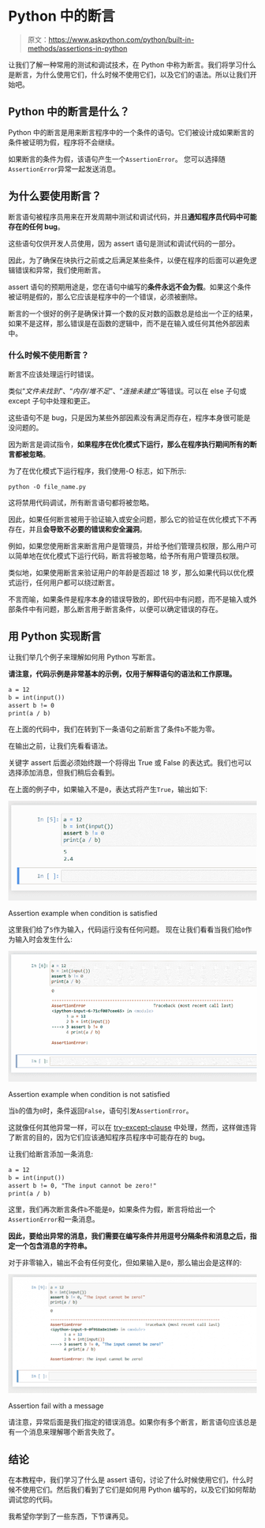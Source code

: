# Python 中的断言

> 原文：<https://www.askpython.com/python/built-in-methods/assertions-in-python>

让我们了解一种常用的测试和调试技术，在 Python 中称为断言。我们将学习什么是断言，为什么使用它们，什么时候不使用它们，以及它们的语法。所以让我们开始吧。

## Python 中的断言是什么？

Python 中的断言是用来断言程序中的一个条件的语句。它们被设计成如果断言的条件被证明为假，程序将不会继续。

如果断言的条件为假，该语句产生一个`AssertionError`。
您可以选择随`AssertionError`异常一起发送消息。

## 为什么要使用断言？

断言语句被程序员用来在开发周期中测试和调试代码，并且**通知程序员代码中可能存在的任何 bug**。

这些语句仅供开发人员使用，因为 assert 语句是测试和调试代码的一部分。

因此，为了确保在块执行之前或之后满足某些条件，以便在程序的后面可以避免逻辑错误和异常，我们使用断言。

assert 语句的预期用途是，您在语句中编写的**条件永远不会为假**。如果这个条件被证明是假的，那么它应该是程序中的一个错误，必须被删除。

断言的一个很好的例子是确保计算一个数的反对数的函数总是给出一个正的结果，如果不是这样，那么错误是在函数的逻辑中，而不是在输入或任何其他外部因素中。

### 什么时候不使用断言？

断言不应该处理运行时错误。

类似“*文件未找到*”、“*内存/堆不足*”、“*连接未建立*”等错误。可以在 else 子句或 except 子句中处理和更正。

这些语句不是 bug，只是因为某些外部因素没有满足而存在，程序本身很可能是没问题的。

因为断言是调试指令，**如果程序在优化模式下运行，那么在程序执行期间所有的断言都被忽略**。

为了在优化模式下运行程序，我们使用-O 标志，如下所示:

```
python -O file_name.py

```

这将禁用代码调试，所有断言语句都将被忽略。

因此，如果任何断言被用于验证输入或安全问题，那么它的验证在优化模式下不再存在，并且**会导致不必要的错误和安全漏洞**。

例如，如果您使用断言来断言用户是管理员，并给予他们管理员权限，那么用户可以简单地在优化模式下运行代码，断言将被忽略，给予所有用户管理员权限。

类似地，如果使用断言来验证用户的年龄是否超过 18 岁，那么如果代码以优化模式运行，任何用户都可以绕过断言。

不言而喻，如果条件是程序本身的错误导致的，即代码中有问题，而不是输入或外部条件中有问题，那么断言用于断言条件，以便可以确定错误的存在。

## 用 Python 实现断言

让我们举几个例子来理解如何用 Python 写断言。

**请注意，代码示例是非常基本的示例，仅用于解释语句的语法和工作原理。**

```
a = 12
b = int(input())
assert b != 0
print(a / b)

```

在上面的代码中，我们在转到下一条语句之前断言了条件`b`不能为零。

在输出之前，让我们先看看语法。

关键字 assert 后面必须始终跟一个将得出 True 或 False 的表达式。我们也可以选择添加消息，但我们稍后会看到。

在上面的例子中，如果输入不是`0`，表达式将产生`True`，输出如下:

![Assertion Passed Example](img/1fa2e277fedb1249d90c2c8202f1702b.png)

Assertion example when condition is satisfied

这里我们给了`5`作为输入，代码运行没有任何问题。
现在让我们看看当我们给`0`作为输入时会发生什么:

![Assertion Failed Example](img/510cbb9bc2819f37f0049be738f18f24.png)

Assertion example when condition is not satisfied

当`b`的值为`0`时，条件返回`False`，语句引发`AssertionError`。

这就像任何其他异常一样，可以在 [try-except-clause](https://www.askpython.com/python/python-exception-handling) 中处理，然而，这样做违背了断言的目的，因为它们应该通知程序员程序中可能存在的 bug。

让我们给断言添加一条消息:

```
a = 12
b = int(input())
assert b != 0, "The input cannot be zero!"
print(a / b)

```

这里，我们再次断言条件`b`不能是`0`，如果条件为假，断言将给出一个`AssertionError`和一条消息。

**因此，要给出异常的消息，我们需要在编写条件并用逗号分隔条件和消息之后，指定一个包含消息的字符串。**

对于非零输入，输出不会有任何变化，但如果输入是`0`，那么输出会是这样的:

![Assertion Message Fail Example](img/579d2c40bab4dca0aace9a259809ef1f.png)

Assertion fail with a message

请注意，异常后面是我们指定的错误消息。如果你有多个断言，断言语句应该总是有一个消息来理解哪个断言失败了。

## 结论

在本教程中，我们学习了什么是 assert 语句，讨论了什么时候使用它们，什么时候不使用它们。然后我们看到了它们是如何用 Python 编写的，以及它们如何帮助调试您的代码。

我希望你学到了一些东西，下节课再见。